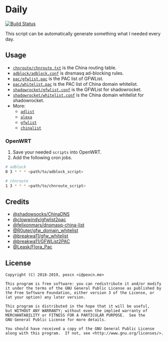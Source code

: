 # Daily

[![Build Status](https://travis-ci.org/pexcn/daily.svg?branch=master)](https://travis-ci.org/pexcn/daily)

This script can be automatically generate something what I needed every day.

## Usage

- [`chnroute/chnroute.txt`](https://pexcn.me/daily/chnroute/chnroute.txt) is the China routing table.
- [`adblock/adblock.conf`](https://pexcn.me/daily/adblock/adblock.conf) is dnsmasq ad-blocking rules.
- [`pac/gfwlist.pac`](https://pexcn.me/daily/pac/gfwlist.pac) is the PAC list of GFWList.
- [`pac/whitelist.pac`](https://pexcn.me/daily/pac/whitelist.pac) is the PAC list of China domain whitelist.
- [`shadowrocket/gfwlist.conf`](https://pexcn.me/daily/shadowrocket/gfwlist.conf) is the GFWList for shadowrocket.
- [`shadowrocket/whitelist.conf`](https://pexcn.me/daily/shadowrocket/whitelist.conf) is the China domain whitelist for shadowrocket.
- More:
  - [`adlist`](https://github.com/pexcn/daily/tree/gh-pages/adlist)
  - [`alexa`](https://github.com/pexcn/daily/tree/gh-pages/alexa)
  - [`gfwlist`](https://github.com/pexcn/daily/tree/gh-pages/gfwlist)
  - [`chinalist`](https://github.com/pexcn/daily/tree/gh-pages/chinalist)

### OpenWRT

1. Save your needed `scripts` into OpenWRT.
2. Add the following cron jobs.

```bash
# adblock
0 3 * * * <path/to/adblock_script>

# chnroute
1 3 * * * <path/to/chnroute_script>
```

## Credits

- [@shadowsocks/ChinaDNS](https://github.com/shadowsocks/ChinaDNS)
- [@clowwindy/gfwlist2pac](https://github.com/clowwindy/gfwlist2pac)
- [@felixonmars/dnsmasq-china-list](https://github.com/felixonmars/dnsmasq-china-list)
- [@R0uter/gfw_domain_whitelist](https://github.com/R0uter/gfw_domain_whitelist)
- [@breakwa11/gfw_whitelist](https://github.com/breakwa11/gfw_whitelist)
- [@breakwa11/GFWList2PAC](https://github.com/breakwa11/GFWList2PAC)
- [@Leask/Flora_Pac](https://github.com/Leask/Flora_Pac)

## License

```
Copyright (C) 2018-2019, pexcn <i@pexcn.me>

This program is free software: you can redistribute it and/or modify
it under the terms of the GNU General Public License as published by
the Free Software Foundation, either version 3 of the License, or
(at your option) any later version.

This program is distributed in the hope that it will be useful,
but WITHOUT ANY WARRANTY; without even the implied warranty of
MERCHANTABILITY or FITNESS FOR A PARTICULAR PURPOSE.  See the
GNU General Public License for more details.

You should have received a copy of the GNU General Public License
along with this program.  If not, see <http://www.gnu.org/licenses/>.
```
